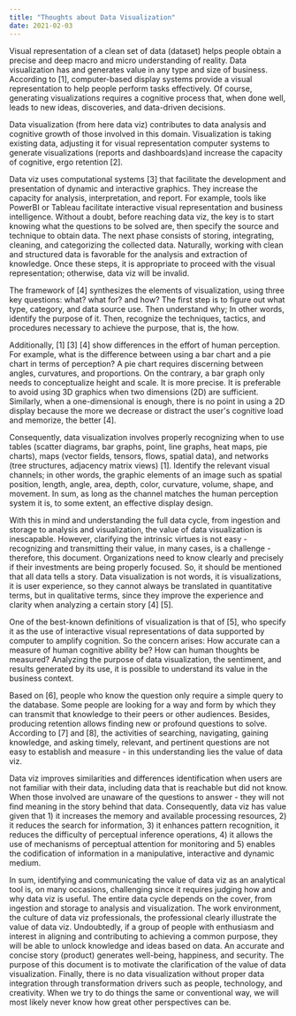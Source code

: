 ```yaml
---
title: "Thoughts about Data Visualization"
date: 2021-02-03
---
```

Visual representation of a clean set of data (dataset) helps people obtain a precise and deep macro and micro understanding of reality. Data visualization has and generates value in any type and size of business. According to [1], computer-based display systems provide a visual representation to help people perform tasks effectively. Of course, generating visualizations requires a cognitive process that, when done well, leads to new ideas, discoveries, and data-driven decisions.

Data visualization (from here data viz) contributes to data analysis and cognitive growth of those involved in this domain. Visualization is taking existing data, adjusting it for visual representation computer systems to generate visualizations (reports and dashboards)and increase the capacity of cognitive, ergo retention [2]. 

Data viz uses computational systems [3] that facilitate the development and presentation of dynamic and interactive graphics.  They increase the capacity for analysis, interpretation, and report. For example, tools like PowerBI or Tableau facilitate interactive visual representation and business intelligence. Without a doubt, before reaching data viz, the key is to start knowing what the questions to be solved are, then specify the source and technique to obtain data. The next phase consists of storing, integrating, cleaning, and categorizing the collected data. Naturally, working with clean and structured data is favorable for the analysis and extraction of knowledge. Once these steps, it is appropriate to proceed with the visual representation; otherwise, data viz will be invalid.

The framework of [4] synthesizes the elements of visualization, using three key questions: what? what for? and how? The first step is to figure out what type, category, and data source use. Then understand why; In other words, identify the purpose of it. Then, recognize the techniques, tactics, and procedures necessary to achieve the purpose, that is, the how.

Additionally, [1] [3] [4] show differences in the effort of human perception. For example, what is the difference between using a bar chart and a pie chart in terms of perception? A pie chart requires discerning between angles, curvatures, and proportions. On the contrary, a bar graph only needs to conceptualize height and scale. It is more precise. It is preferable to avoid using 3D graphics when two dimensions (2D) are sufficient. Similarly, when a one-dimensional is enough, there is no point in using a 2D display because the more we decrease or distract the user's cognitive load and memorize, the better [4].

Consequently, data visualization involves properly recognizing when to use tables (scatter diagrams, bar graphs, point, line graphs, heat maps, pie charts), maps (vector fields, tensors, flows, spatial data), and networks (tree structures, adjacency matrix views) [1]. Identify the relevant visual channels; in other words, the graphic elements of an image such as spatial position, length, angle, area, depth, color, curvature, volume, shape, and movement. In sum, as long as the channel matches the human perception system it is, to some extent, an effective display design.

With this in mind and understanding the full data cycle, from ingestion and storage to analysis and visualization, the value of data visualization is inescapable. However, clarifying the intrinsic virtues is not easy - recognizing and transmitting their value, in many cases, is a challenge - therefore, this document. Organizations need to know clearly and precisely if their investments are being properly focused. So, it should be mentioned that all data tells a story. Data visualization is not words, it is visualizations, it is user experience, so they cannot always be translated in quantitative terms, but in qualitative terms, since they improve the experience and clarity when analyzing a certain story [4] [5].

One of the best-known definitions of visualization is that of [5], who specify it as the use of interactive visual representations of data supported by computer to amplify cognition. So the concern arises: How accurate can a measure of human cognitive ability be? How can human thoughts be measured? Analyzing the purpose of data visualization, the sentiment, and results generated by its use, it is possible to understand its value in the business context.

Based on [6], people who know the question only require a simple query to the database. Some people are looking for a way and form by which they can transmit that knowledge to their peers or other audiences. Besides, producing retention allows finding new or profound questions to solve. According to [7] and [8], the activities of searching, navigating, gaining knowledge, and asking timely, relevant, and pertinent questions are not easy to establish and measure - in this understanding lies the value of data viz.

Data viz improves similarities and differences identification when users are not familiar with their data, including data that is reachable but did not know. When those involved are unaware of the questions to answer - they will not find meaning in the story behind that data. Consequently, data viz has value given that 1) it increases the memory and available processing resources, 2) it reduces the search for information, 3) it enhances pattern recognition, it reduces the difficulty of perceptual inference operations, 4) it allows the use of mechanisms of perceptual attention for monitoring and 5) enables the codification of information in a manipulative, interactive and dynamic medium.

In sum, identifying and communicating the value of data viz as an analytical tool is, on many occasions, challenging since it requires judging how and why data viz is useful. The entire data cycle depends on the cover, from ingestion and storage to analysis and visualization. The work environment, the culture of data viz professionals, the professional clearly illustrate the value of data viz. Undoubtedly, if a group of people with enthusiasm and interest in aligning and contributing to achieving a common purpose, they will be able to unlock knowledge and ideas based on data.  An accurate and concise story (product) generates well-being, happiness, and security. The purpose of this document is to motivate the clarification of the value of data visualization. Finally, there is no data visualization without proper data integration through transformation drivers such as people, technology, and creativity. When we try to do things the same or conventional way, we will most likely never know how great other perspectives can be.
 
